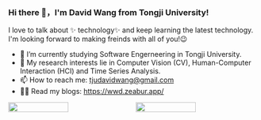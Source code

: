 ### Hi there 👋，I'm David Wang from Tongji University!

<!--
**tjuDavidWang/tjuDavidWang** is a ✨ _special_ ✨ repository because its `README.md` (this file) appears on your GitHub profile.

Here are some ideas to get you started:

- 🔭 I’m currently working on ...
- 🌱 I’m currently learning ...
- 👯 I’m looking to collaborate on ...
- 🤔 I’m looking for help with ...
- 💬 Ask me about ...
- 📫 How to reach me: ...
- 😄 Pronouns: ...
- ⚡ Fun fact: ...
-->
I love to talk about ✨ technology✨ and keep learning the latest technology.     
I'm looking forward to making freinds with all of you!😉   

- 🔭 I’m currently studying Software Engerneering in Tongji University.
- 🌱 My research interests lie in Computer Vision (CV), Human-Computer Interaction (HCI) and Time Series Analysis.
- 📫 How to reach me: tjudavidwang@gmail.com
- 🧑‍💻 Read my blogs: https://wwd.zeabur.app/

<div style="display: flex; justify-content: space-between;">
    <img src="https://github-readme-stats.vercel.app/api?username=tjuDavidWang&show_icons=true&theme=tokyonight&count_private=true" style="width: 49%; height: auto;"/>
    <img src="https://github-readme-stats.vercel.app/api/top-langs/?username=tjuDavidWang&theme=tokyonight&layout=compact" style="width: 49%; height: auto;"/>
</div>


